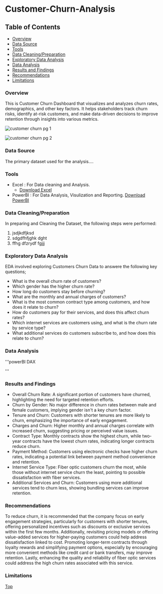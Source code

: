 # Customer-Churn-Analysis

## Table of Contents

- [Overview](#overview)
- [Data Source](#data-source)
- [Tools](#tools)
- [Data Cleaning/Preparation](#data-cleaningpreparation)
- [Exploratory Data Analysis](#exploratory-data-analysis)
- [Data Analysis](#data-analysis)
- [Results and Findings](#results-and-findings)
- [Recommendations](#recommendations)
- [Limitations](#limitations)

### Overview

This is Customer Churn Dashboard that visualizes and analyzes churn rates, demographics, and other key factors. It helps stakeholders track churn risks, identify at-risk customers, and make data-driven decisions to improve retention through insights into various metrics.

![customer churn pg 1](https://github.com/user-attachments/assets/f93609f3-db29-496b-a5bd-869d061c4802)

![customer churn pg 2](https://github.com/user-attachments/assets/d1e89458-175d-42db-89c8-9a8b1d32a156)

### Data Source

The primary dataset used for the analysis....

### Tools

- Excel : For Data cleaning and Analysis.
  - [Download Excel](https://www.microsoft.com/en-us/download/details.aspx?id=58494)
- PowerBI : For Data Analysis, Visulization and Reporting. [Download PowerBI](https://www.microsoft.com/en-us/download/details.aspx?id=58494)

### Data Cleaning/Preparation

In preparing and Cleaning the Dataset, the following steps were performed:
1. jsdjkdfjksd
2. sdgdfhfjghk dght
3. ffhg dfzrydf fgjjj

### Exploratory Data Analysis

EDA involved exploring Customers Churn Data to answere the following key questions;

- What is the overall churn rate of customers?
- Which gender has the higher churn rate?
- How long do customers stay before churning?
- What are the monthly and annual charges of customers?
- What is the most common contract type among customers, and how does it relate to churn?
- How do customers pay for their services, and does this affect churn rates?
- Which internet services are customers using, and what is the churn rate by service type?
- What additional services do customers subscribe to, and how does this relate to churn?

### Data Analysis

'''powerBI DAX


'''

### Results and Findings

- Overall Churn Rate: A significant portion of customers have churned, highlighting the need for targeted retention efforts.
- Churn by Gender: No major difference in churn rates between male and female customers, implying gender isn't a key churn factor.
- Tenure and Churn: Customers with shorter tenures are more likely to churn, emphasizing the importance of early engagement.
- Charges and Churn: Higher monthly and annual charges correlate with increased churn, suggesting pricing or perceived value issues.
- Contract Type: Monthly contracts show the highest churn, while two-year contracts have the lowest churn rates, indicating longer contracts reduce churn.
- Payment Method: Customers using electronic checks have higher churn rates, indicating a potential link between payment method convenience and retention.
- Internet Service Type: Fiber optic customers churn the most, while those without internet service churn the least, pointing to possible dissatisfaction with fiber services.
- Additional Services and Churn: Customers using more additional services tend to churn less, showing bundling services can improve retention.

### Recommendations

To reduce churn, it is recommended that the company focus on early engagement strategies, particularly for customers with shorter tenures, offering personalized incentives such as discounts or exclusive services within the first few months. Additionally, revisiting pricing models or offering value-added services for higher-paying customers could help address dissatisfaction linked to cost. Promoting longer-term contracts through loyalty rewards and simplifying payment options, especially by encouraging more convenient methods like credit card or bank transfers, may improve retention. Lastly, enhancing the quality and reliability of fiber optic services could address the high churn rates associated with this service.

### Limitations

[Top](#customer-churn-analysis)
